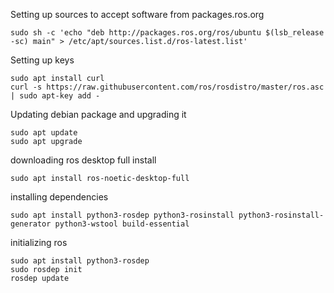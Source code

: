 Setting up sources to accept software from packages.ros.org
```
sudo sh -c 'echo "deb http://packages.ros.org/ros/ubuntu $(lsb_release -sc) main" > /etc/apt/sources.list.d/ros-latest.list'
```
Setting up keys 
```
sudo apt install curl
curl -s https://raw.githubusercontent.com/ros/rosdistro/master/ros.asc | sudo apt-key add -
```
Updating debian package and upgrading it
```
sudo apt update
sudo apt upgrade
```
downloading ros desktop full install
```
sudo apt install ros-noetic-desktop-full
```
installing dependencies 
```
sudo apt install python3-rosdep python3-rosinstall python3-rosinstall-generator python3-wstool build-essential
```
initializing ros
```
sudo apt install python3-rosdep
sudo rosdep init
rosdep update
```
